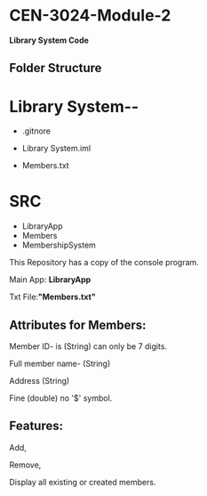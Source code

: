 # CEN-3024-Module-2
**Library System Code**
## Folder Structure
  # Library System--
  
  - .gitnore
  
  - Library System.iml
  
  - Members.txt

# SRC
   - LibraryApp
   - Members
   - MembershipSystem
    

This Repository has a copy of the console program.

Main App: **LibraryApp**

Txt File:**"Members.txt"**

## Attributes for Members:

Member ID- is (String) can only be 7 digits.

Full member name- (String)

Address (String)

Fine (double) no '$' symbol.

## Features:

Add, 

Remove,

Display all existing or created members.
